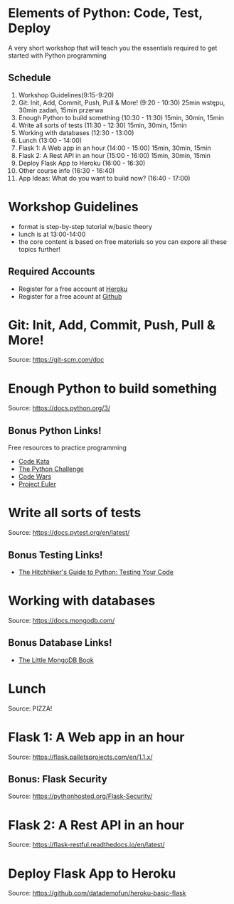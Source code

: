 # Elements of Python: Code, Test, Deploy
A very short workshop that will teach you the essentials required to get started with Python programming

## Schedule

1. Workshop Guidelines(9:15-9:20)
2. Git: Init, Add, Commit, Push, Pull & More! (9:20 - 10:30) 25min wstępu, 30min zadań, 15min przerwa
3. Enough Python to build something (10:30 - 11:30) 15min, 30min, 15min
4. Write all sorts of tests (11:30 - 12:30) 15min, 30min, 15min
5. Working with databases (12:30 - 13:00)
6. Lunch (13:00 - 14:00)
7. Flask 1: A Web app in an hour (14:00 - 15:00) 15min, 30min, 15min
8. Flask 2: A Rest API in an hour (15:00 - 16:00) 15min, 30min, 15min
9. Deploy Flask App to Heroku (16:00 - 16:30)
10. Other course info (16:30 - 16:40)
11. App Ideas: What do you want to build now? (16:40 - 17:00)

# Workshop Guidelines
* format is step-by-step tutorial w/basic theory
* lunch is at 13:00-14:00
* the core content is based on free materials so you can expore all these topics further!

## Required Accounts 
* Register for a free account at [Heroku](https://www.heroku.com/)
* Register for a free acount at [Github](https://github.com/)

#  Git: Init, Add, Commit, Push, Pull & More!
Source: https://git-scm.com/doc

# Enough Python to build something
Source: https://docs.python.org/3/

## Bonus Python Links!
Free resources to practice programming
* [Code Kata](http://codekata.com/)
* [The Python Challenge](http://www.pythonchallenge.com/)
* [Code Wars](https://www.codewars.com/)
* [Project Euler](https://projecteuler.net/)

# Write all sorts of tests
Source: https://docs.pytest.org/en/latest/

## Bonus Testing Links!
* [The Hitchhiker's Guide to Python: Testing Your Code](https://docs.python-guide.org/writing/tests/)

# Working with databases
Source: https://docs.mongodb.com/

## Bonus Database Links!
* [The Little MongoDB Book](https://www.openmymind.net/mongodb.pdf)

# Lunch
Source: PIZZA!

# Flask 1: A Web app in an hour
Source: https://flask.palletsprojects.com/en/1.1.x/

## Bonus: Flask Security
Source: https://pythonhosted.org/Flask-Security/

# Flask 2: A Rest API in an hour
Source: https://flask-restful.readthedocs.io/en/latest/

# Deploy Flask App to Heroku 
Source: https://github.com/datademofun/heroku-basic-flask
